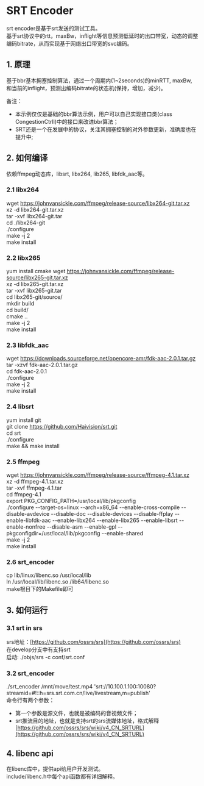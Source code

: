 # SRT Encoder
srt encoder是基于srt发送的测试工具。<br/>
基于srt协议中的rtt，maxBw，inflight等信息预测低延时的出口带宽，动态的调整编码bitrate，从而实现基于网络出口带宽的svc编码。

## 1. 原理
基于bbr基本拥塞控制算法，通过一个周期内(1~2seconds)的minRTT, maxBw, 和当前的inflight，预测出编码bitrate的状态机(保持，增加，减少)。<br/>

备注：<br/>
* 本示例仅仅是基础的bbr算法示例，用户可以自己实现接口类(class CongestionCtrlI)中的接口来改进bbr算法；
* SRT还是一个在发展中的协议，关注其拥塞控制的对外参数更新，准确度也在提升中;

## 2. 如何编译
依赖ffmpeg动态库，libsrt, libx264, lib265, libfdk_aac等。
### 2.1 libx264
wget https://johnvansickle.com/ffmpeg/release-source/libx264-git.tar.xz <br/>
xz -d libx264-git.tar.xz <br/>
tar -xvf libx264-git.tar <br/>
cd ./libx264-git <br/>
./configure <br/>
make -j 2 <br/>
make install <br/>

### 2.2 libx265
yum install cmake
wget https://johnvansickle.com/ffmpeg/release-source/libx265-git.tar.xz  <br/>
xz -d libx265-git.tar.xz <br/>
tar -xvf libx265-git.tar  <br/>
cd libx265-git/source/ <br/>
mkdir build <br/>
cd build/ <br/>
cmake .. <br/>
make -j 2 <br/>
make install <br/>

### 2.3 libfdk_aac
wget https://downloads.sourceforge.net/opencore-amr/fdk-aac-2.0.1.tar.gz  <br/>
tar -xzvf fdk-aac-2.0.1.tar.gz   <br/>
cd fdk-aac-2.0.1  <br/>
./configure   <br/>
make -j 2  <br/>
make install  <br/>

### 2.4 libsrt
yum install git <br/>
git clone https://github.com/Haivision/srt.git <br/>
cd srt <br/>
./configure <br/>
make && make install <br/>

### 2.5 ffmpeg
wget https://johnvansickle.com/ffmpeg/release-source/ffmpeg-4.1.tar.xz <br/>
xz -d ffmpeg-4.1.tar.xz <br/>
tar -xvf ffmpeg-4.1.tar  <br/>
cd ffmpeg-4.1 <br/>
export PKG_CONFIG_PATH=/usr/local/lib/pkgconfig <br/>
./configure --target-os=linux --arch=x86_64 --enable-cross-compile --disable-avdevice --disable-doc --disable-devices --disable-ffplay --enable-libfdk-aac --enable-libx264 --enable-libx265 --enable-libsrt  --enable-nonfree --disable-asm --enable-gpl --pkgconfigdir=/usr/local/lib/pkgconfig --enable-shared <br/>
make -j 2 <br/>
make install

### 2.6 srt_encoder
cp lib/linux/libenc.so /usr/local/lib <br/>
ln /usr/local/lib/libenc.so /lib64/libenc.so <br/>
make根目下的Makefile即可 </br>

## 3. 如何运行
### 3.1 srt in srs
srs地址：[https://github.com/ossrs/srs](https://github.com/ossrs/srs) <br/>
在develop分支中有支持srt <br/>
启动: ./objs/srs -c conf/srt.conf
### 3.2 srt_encoder 
./srt_encoder /mnt/move/test.mp4 'srt://10.100.1.100:10080?streamid=#!::h=srs.srt.com.cn/live/livestream,m=publish'<br/>
命令行有两个参数：

* 第一个参数是源文件，也就是被编码的音视频文件；
* srt推流目的地址，也就是支持srt的srs流媒体地址，格式解释[https://github.com/ossrs/srs/wiki/v4_CN_SRTURL](https://github.com/ossrs/srs/wiki/v4_CN_SRTURL)

## 4. libenc api
在libenc库中，提供api给用户开发测试。<br/>
include/libenc.h中每个api函数都有详细解释。<br/>
